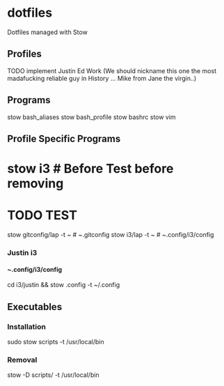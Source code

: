 # dotfiles
Dotfiles managed with Stow

## Profiles
TODO implement
Justin
Ed
Work (We should nickname this one the most madafucking reliable guy in History ... Mike from Jane the virgin..)

## Programs
stow bash_aliases
stow bash_profile
stow bashrc
stow vim

## Profile Specific Programs
# stow i3  # Before Test before removing
# TODO TEST
stow gitconfig/lap -t ~   # ~.gitconfig
stow i3/lap -t ~          # ~.config/i3/config

### Justin i3
#### ~.config/i3/config
cd i3/justin && stow .config -t ~/.config  

## Executables

### Installation
sudo stow scripts -t /usr/local/bin

### Removal
stow -D scripts/ -t /usr/local/bin
